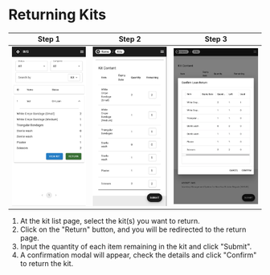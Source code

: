 # Returning Kits

| Step 1 | Step 2 | Step 3 |
|---|---|--|
| ![kit-return-1](../../assets/kit-return-1.png) | ![kit-return-2](../../assets/kit-return-2.png) | ![kit-return-3](../../assets/kit-return-3.png) |

1. At the kit list page, select the kit(s) you want to return.
2. Click on the "Return" button, and you will be redirected to the return page.
3. Input the quantity of each item remaining in the kit and click "Submit".
4. A confirmation modal will appear, check the details and click "Confirm" to return the kit.